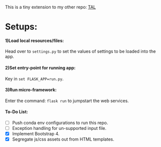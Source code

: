 This is a tiny extension to my other repo: [TAL](https://github.com/VivaaindreanNg/CMCS-Temporal-Action-Localization)


# Setups:

#### 1)Load local resources/files:
Head over to ```settings.py``` to set the values of settings to be loaded into the app.


#### 2)Set entry-point for running app:
Key in ```set FLASK_APP=run.py```.


#### 3)Run micro-framework:
Enter the command: ```flask run``` to jumpstart the web services.




#### To-Do List:

- [ ] Push conda env configurations to run this repo.
- [ ] Exception handling for un-supported input file.
- [x] Implement Bootstrap 4.
- [x] Segregate js/css assets out from HTML templates.
